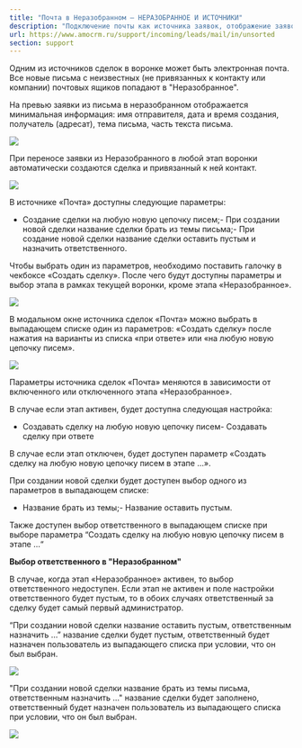 ```yaml
---
title: "Почта в Неразобранном — НЕРАЗОБРАННОЕ И ИСТОЧНИКИ"
description: "Подключение почты как источника заявок, отображение заявок в этапе. Автообработчик писем"
url: https://www.amocrm.ru/support/incoming/leads/mail/in/unsorted
section: support
---
```


Одним из источников сделок в воронке может быть электронная почта. Все новые письма с неизвестных (не привязанных к контакту или компании) почтовых ящиков попадают в "Неразобранное".

На превью заявки из письма в неразобранном отображается минимальная информация: имя отправителя, дата и время создания, получатель (адресат), тема письма, часть текста письма.

![](/uploads/2019/06/mail_in_unsorted_1.png)

При переносе заявки из Неразобранного в любой этап воронки автоматически создаются сделка и привязанный к ней контакт.

![](/uploads/2019/06/mail6.png)

В источнике «Почта» доступны следующие параметры:

- Создание сделки на любую новую цепочку писем;- При создании новой сделки название сделки брать из темы письма;- При создание новой сделки название сделки оставить пустым и назначить ответственного.

Чтобы выбрать один из параметров, необходимо поставить галочку в чекбоксе «Создать сделку». После чего будут доступны параметры и выбор этапа в рамках текущей воронки, кроме этапа «Неразобранное».

![](/uploads/2022/05/unsorted_mail1.png)

В модальном окне источника сделок «Почта» можно выбрать в выпадающем списке один из параметров: «Создать сделку» после нажатия на варианты из списка «при ответе» или «на любую новую цепочку писем».

![](/uploads/2022/05/unsorted_mail2.png)

Параметры источника сделок «Почта» меняются в зависимости от включенного или отключенного этапа «Неразобранное».

В случае если этап активен, будет доступна следующая настройка:

- Создавать сделку на любую новую цепочку писем- Создавать сделку при ответе

В случае если этап отключен, будет доступен параметр «Создать сделку на любую новую цепочку писем в этапе …».

При создании новой сделки будет доступен выбор одного из параметров в выпадающем списке:

- Название брать из темы;- Название оставить пустым.

Также доступен выбор ответственного в выпадающем списке при выборе параметра “Создать сделку на любую новую цепочку писем в этапе …“

**Выбор ответственного в "Неразобранном"**

В случае, когда этап «Неразобранное» активен, то выбор ответственного недоступен.
Если этап не активен и поле настройки ответственного будет пустым, то в обоих случаях ответственный за сделку будет самый первый администратор.

“При создании новой сделки название оставить пустым, ответственным назначить …” название сделки будет пустым, ответственный будет назначен пользователь из выпадающего списка при условии, что он был выбран.

![](/uploads/2022/05/unsorted_mail3.png)

"При создании новой сделки название брать из темы письма, ответственным назначить …" название сделки будет заполнено, ответственный будет назначен пользователь из выпадающего списка при условии, что он был выбран.

![](/uploads/2022/05/unsorted_mail4.png)